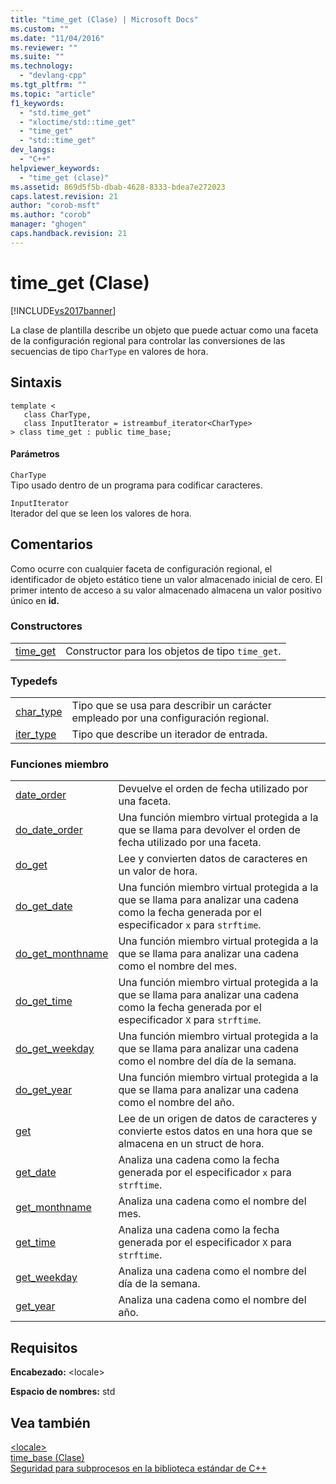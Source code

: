 ```yaml
---
title: "time_get (Clase) | Microsoft Docs"
ms.custom: ""
ms.date: "11/04/2016"
ms.reviewer: ""
ms.suite: ""
ms.technology: 
  - "devlang-cpp"
ms.tgt_pltfrm: ""
ms.topic: "article"
f1_keywords: 
  - "std.time_get"
  - "xloctime/std::time_get"
  - "time_get"
  - "std::time_get"
dev_langs: 
  - "C++"
helpviewer_keywords: 
  - "time_get (clase)"
ms.assetid: 869d5f5b-dbab-4628-8333-bdea7e272023
caps.latest.revision: 21
author: "corob-msft"
ms.author: "corob"
manager: "ghogen"
caps.handback.revision: 21
---
```

# time_get (Clase)
[!INCLUDE[vs2017banner](../assembler/inline/includes/vs2017banner.md)]

La clase de plantilla describe un objeto que puede actuar como una faceta de la configuración regional para controlar las conversiones de las secuencias de tipo `CharType` en valores de hora.  
  
## Sintaxis  
  
```  
template <  
   class CharType,  
   class InputIterator = istreambuf_iterator<CharType>  
> class time_get : public time_base;  
```  
  
#### Parámetros  
 `CharType`  
 Tipo usado dentro de un programa para codificar caracteres.  
  
 `InputIterator`  
 Iterador del que se leen los valores de hora.  
  
## Comentarios  
 Como ocurre con cualquier faceta de configuración regional, el identificador de objeto estático tiene un valor almacenado inicial de cero.  El primer intento de acceso a su valor almacenado almacena un valor positivo único en **id.**  
  
### Constructores  
  
|||  
|-|-|  
|[time\_get](../Topic/time_get::time_get.md)|Constructor para los objetos de tipo `time_get`.|  
  
### Typedefs  
  
|||  
|-|-|  
|[char\_type](../Topic/time_get::char_type.md)|Tipo que se usa para describir un carácter empleado por una configuración regional.|  
|[iter\_type](../Topic/time_get::iter_type.md)|Tipo que describe un iterador de entrada.|  
  
### Funciones miembro  
  
|||  
|-|-|  
|[date\_order](../Topic/time_get::date_order.md)|Devuelve el orden de fecha utilizado por una faceta.|  
|[do\_date\_order](../Topic/time_get::do_date_order.md)|Una función miembro virtual protegida a la que se llama para devolver el orden de fecha utilizado por una faceta.|  
|[do\_get](../Topic/time_get::do_get.md)|Lee y convierten datos de caracteres en un valor de hora.|  
|[do\_get\_date](../Topic/time_get::do_get_date.md)|Una función miembro virtual protegida a la que se llama para analizar una cadena como la fecha generada por el especificador `x` para `strftime`.|  
|[do\_get\_monthname](../Topic/time_get::do_get_monthname.md)|Una función miembro virtual protegida a la que se llama para analizar una cadena como el nombre del mes.|  
|[do\_get\_time](../Topic/time_get::do_get_time.md)|Una función miembro virtual protegida a la que se llama para analizar una cadena como la fecha generada por el especificador `X` para `strftime`.|  
|[do\_get\_weekday](../Topic/time_get::do_get_weekday.md)|Una función miembro virtual protegida a la que se llama para analizar una cadena como el nombre del día de la semana.|  
|[do\_get\_year](../Topic/time_get::do_get_year.md)|Una función miembro virtual protegida a la que se llama para analizar una cadena como el nombre del año.|  
|[get](../Topic/time_get::get.md)|Lee de un origen de datos de caracteres y convierte estos datos en una hora que se almacena en un struct de hora.|  
|[get\_date](../Topic/time_get::get_date.md)|Analiza una cadena como la fecha generada por el especificador `x` para `strftime`.|  
|[get\_monthname](../Topic/time_get::get_monthname.md)|Analiza una cadena como el nombre del mes.|  
|[get\_time](../Topic/time_get::get_time.md)|Analiza una cadena como la fecha generada por el especificador `X` para `strftime`.|  
|[get\_weekday](../Topic/time_get::get_weekday.md)|Analiza una cadena como el nombre del día de la semana.|  
|[get\_year](../Topic/time_get::get_year.md)|Analiza una cadena como el nombre del año.|  
  
## Requisitos  
 **Encabezado:** \<locale\>  
  
 **Espacio de nombres:** std  
  
## Vea también  
 [\<locale\>](../standard-library/locale.md)   
 [time\_base \(Clase\)](../standard-library/time-base-class.md)   
 [Seguridad para subprocesos en la biblioteca estándar de C\+\+](../standard-library/thread-safety-in-the-cpp-standard-library.md)